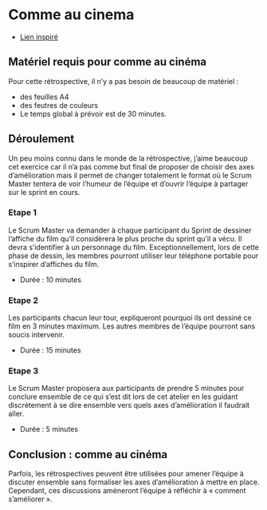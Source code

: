 # Comme au cinema 

- [Lien inspiré](https://blog.myagilepartner.fr/index.php/2019/06/17/comme-au-cinema-retrospective/)

## Matériel requis pour comme au cinéma
Pour cette rétrospective, il n’y a pas besoin de beaucoup de matériel :
- des feuilles A4
- des feutres de couleurs
- Le temps global à prévoir est de 30 minutes.

## Déroulement
Un peu moins connu dans le monde de la rétrospective, j’aime beaucoup cet exercice car il n’a pas comme but final de proposer de choisir des axes d’amélioration mais il permet de changer totalement le format où le Scrum Master tentera de voir l’humeur de l’équipe et d’ouvrir l’équipe à partager sur le sprint en cours.

### Etape 1
Le Scrum Master va demander à chaque participant du Sprint de dessiner l’affiche du film qu’il considèrera le plus proche du sprint qu’il a vécu. Il devra s’identifier à un personnage du film. Exceptionnellement, lors de cette phase de dessin, les membres pourront utiliser leur téléphone portable pour s’inspirer d’affiches du film.
- Durée : 10 minutes

### Etape 2
Les participants chacun leur tour, expliqueront pourquoi ils ont dessiné ce film en 3 minutes maximum. Les autres membres de l’équipe pourront sans soucis intervenir.
- Durée : 15 minutes

### Etape 3
Le Scrum Master proposera aux participants de prendre 5 minutes pour conclure ensemble de ce qui s’est dit lors de cet atelier en les guidant discrètement à se dire ensemble vers quels axes d’amélioration il faudrait aller.
- Durée : 5 minutes

## Conclusion : comme au cinéma
Parfois, les rétrospectives peuvent être utilisées pour amener l’équipe à discuter ensemble sans formaliser les axes d’amélioration à mettre en place. Cependant, ces discussions amèneront l’équipe à réfléchir à « comment s’améliorer ».

